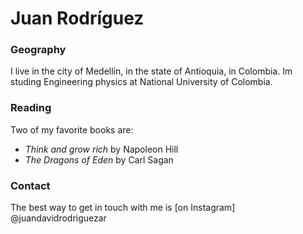 # Juan Rodríguez

### Geography

I live in the city of Medellín, in the state of Antioquia, in Colombia.
Im studing Engineering physics at National University of Colombia.

### Reading

Two of my favorite books are:

- *Think and grow rich* by Napoleon Hill
- *The Dragons of Eden* by Carl Sagan

### Contact

The best way to get in touch with me is [on Instagram] @juandavidrodriguezar

